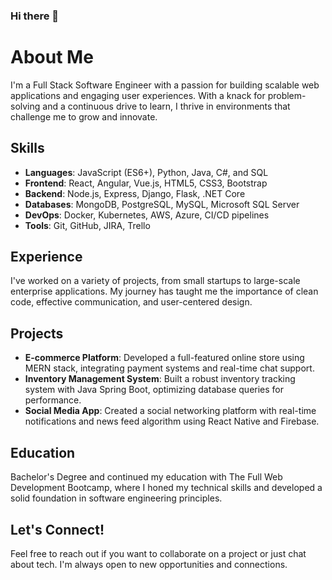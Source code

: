 ### Hi there 👋
# About Me
I'm a Full Stack Software Engineer with a passion for building scalable web applications and engaging user experiences. With a knack for problem-solving and a continuous drive to learn, I thrive in environments that challenge me to grow and innovate.

## Skills
- **Languages**: JavaScript (ES6+), Python, Java, C#, and SQL
- **Frontend**: React, Angular, Vue.js, HTML5, CSS3, Bootstrap
- **Backend**: Node.js, Express, Django, Flask, .NET Core
- **Databases**: MongoDB, PostgreSQL, MySQL, Microsoft SQL Server
- **DevOps**: Docker, Kubernetes, AWS, Azure, CI/CD pipelines
- **Tools**: Git, GitHub, JIRA, Trello

## Experience
I've worked on a variety of projects, from small startups to large-scale enterprise applications. My journey has taught me the importance of clean code, effective communication, and user-centered design.

## Projects
- **E-commerce Platform**: Developed a full-featured online store using MERN stack, integrating payment systems and real-time chat support.
- **Inventory Management System**: Built a robust inventory tracking system with Java Spring Boot, optimizing database queries for performance.
- **Social Media App**: Created a social networking platform with real-time notifications and news feed algorithm using React Native and Firebase.

## Education
Bachelor's Degree and continued my education with The Full Web Development Bootcamp, where I honed my technical skills and developed a solid foundation in software engineering principles.

## Let's Connect!
Feel free to reach out if you want to collaborate on a project or just chat about tech. I'm always open to new opportunities and connections.


<!--
**HireBen/HireBen** is a ✨ _special_ ✨ repository because its `README.md` (this file) appears on your GitHub profile.

Here are some ideas to get you started:

- 🔭 I’m currently working on ...
- 🌱 I’m currently learning ...
- 👯 I’m looking to collaborate on ...
- 🤔 I’m looking for help with ...
- 💬 Ask me about ...
- 📫 How to reach me: ...
- 😄 Pronouns: ...
- ⚡ Fun fact: ...
-->
